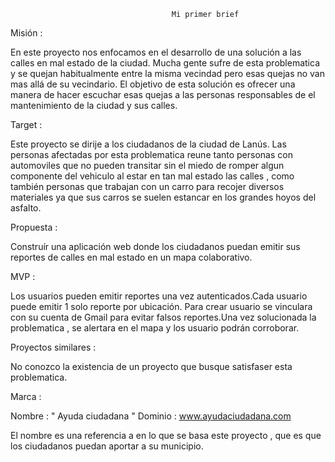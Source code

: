                                         Mi primer brief

Misión :

En este proyecto nos enfocamos en el desarrollo de una solución a las calles en mal estado de la ciudad. Mucha gente sufre de esta problematica y se quejan habitualmente entre la misma vecindad pero esas quejas no van mas allá de su vecindario. El objetivo de esta solución es ofrecer una manera de hacer escuchar esas quejas a las personas responsables de el mantenimiento de la ciudad y sus calles.

Target :

Este proyecto se dirije a los ciudadanos de la ciudad de Lanús. Las personas afectadas por esta problematica reune tanto personas con automoviles que no pueden transitar sin el miedo de romper algun componente del vehiculo al estar en tan mal estado las calles , como también personas que trabajan con un carro para recojer diversos materiales ya que sus carros se suelen estancar en los grandes hoyos del asfalto.

Propuesta :

Construír una aplicación web donde los ciudadanos puedan emitir sus reportes de calles en mal estado en un mapa colaborativo.

MVP :

Los usuarios pueden emitir reportes una vez autenticados.Cada usuario puede emitir 1 solo reporte por ubicación. Para crear usuario se vinculara con su cuenta de Gmail para evitar falsos reportes.Una vez solucionada la problematica , se alertara en el mapa y los usuario podrán corroborar.

Proyectos similares :

No conozco la existencia de un proyecto que busque satisfaser esta problematica.

Marca :

Nombre : " Ayuda ciudadana "
Dominio : www.ayudaciudadana.com

El nombre es una referencia a en lo que se basa este proyecto , que es que los ciudadanos puedan aportar a su municipio.
